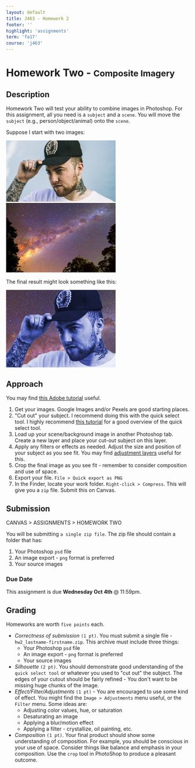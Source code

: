```yaml
---
layout: default
title: J463 - Homework 2
footer: ''
highlight: 'assignments'
term: 'fa17'
course: 'j463'
---
```


# Homework Two - <small>Composite Imagery</small>
## Description
Homework Two will test your ability to combine images in Photoshop. For this assignment, all you need is a `subject` and a `scene`. You will move the `subject` (e.g., person/object/animal) onto the `scene`.

Suppose I start with two images:

<img src="img/mac.jpg" width="300"><br>
<img src="img/stars.jpeg" width="300">

The final result might look something like this:

<img src="img/collage.png" width="300">

## Approach
You may find [this Adobe tutorial](https://helpx.adobe.com/photoshop/how-to/composite-select-mask.html) useful.

1. Get your images. Google Images and/or Pexels are good starting places.
2. "Cut out" your subject. I recommend doing this with the quick select tool. I highly recommend [this tutorial](https://youtu.be/J_GGu_ZaHbQ) for a good overview of the quick select tool.
3. Load up your scene/background image in another Photoshop tab. Create a new layer and place your cut-out subject on this layer.
4. Apply any filters or effects as needed. Adjust the size and position of your subject as you see fit. You may find [adjustment layers](https://helpx.adobe.com/photoshop/using/adjustment-fill-layers.html) useful for this.
5. Crop the final image as you see fit - remember to consider composition and use of space.
6. Export your file. `File > Quick export as PNG`
7. In the Finder, locate your work folder. `Right-click > Compress`. This will give you a `zip` file. Submit this on Canvas.

## Submission
CANVAS > ASSIGNMENTS > HOMEWORK TWO

You will be submitting `a single zip file`. The zip file should contain a folder that has:

 1. Your Photoshop `psd` file
 2. An image export - `png` format is preferred
 3. Your source images

### Due Date
This assignment is due __Wednesday Oct 4th__ @ 11:59pm.

## Grading
Homeworks are worth `five points` each.

 * _Correctness of submission_ `(1 pt)`. You must submit a single file - `hw2_lastname-firstname.zip`. This archive must include three things:
   * Your Photoshop `psd` file
   * An image export - `png` format is preferred
   * Your source images
 * _Silhouette_ `(2 pt)`. You should demonstrate good understanding of the `quick select tool` or whatever you used to "cut out" the subject. The edges of your cutout should be fairly refined - You don't want to be missing huge chunks of the image.
 * _Effect/Filter/Adjustments_ `(1 pt)` - You are encouraged to use some kind of effect. You might find the `Image > Adjustments` menu useful, or the `Filter` menu. Some ideas are:
    * Adjusting color values, hue, or saturation
    * Desaturating an image
    * Applying a blur/motion effect
    * Applying a filter - crystallize, oil painting, etc.
 * _Composition_ `(1 pt)`. Your final product should show some understanding of composition. For example, you should be conscious in your use of space. Consider things like balance and emphasis in your composition. Use the `crop` tool in PhotoShop to produce a pleasant outcome.